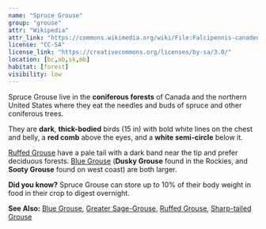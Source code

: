 ```yaml
---
name: "Spruce Grouse"
group: "grouse"
attr: "Wikipedia"
attr_link: "https://commons.wikimedia.org/wiki/File:Falcipennis-canadensis-001.jpg"
license: "CC-SA"
license_link: "https://creativecommons.org/licenses/by-sa/3.0/"
location: [bc,ab,sk,mb]
habitat: [forest]
visibility: low
---
```

Spruce Grouse live in the **coniferous forests** of Canada and the northern United States where they eat the needles and buds of spruce and other coniferous trees.

They are **dark**, **thick-bodied** birds (15 in) with bold white lines on the chest and belly, a **red comb** above the eyes, and a **white semi-circle** below it.

[Ruffed Grouse](/birds/rufgrouse) have a pale tail with a dark band near the tip and prefer deciduous forests. [Blue Grouse](/{{section}}/blugrouse) (__Dusky Grouse__ found in the Rockies, and __Sooty Grouse__ found on west coast) are both larger.

**Did you know?** Spruce Grouse can store up to 10% of their body weight in food in their crop to digest overnight.

<!-- generated, do not edit -->
**See Also:**
[Blue Grouse](/birds/blugrouse),
[Greater Sage-Grouse](/birds/gresage),
[Ruffed Grouse](/birds/rufgrouse),
[Sharp-tailed Grouse](/birds/shtgrouse)

